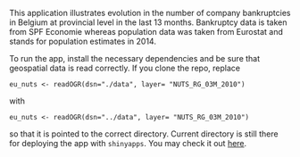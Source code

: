 This application illustrates evolution in the number of company bankruptcies in Belgium at provincial level in the last 13 months. Bankruptcy data is taken from SPF Economie whereas population data was taken from Eurostat and stands for population estimates in 2014.

To run the app, install the necessary dependencies and be sure that geospatial data is read correctly. If you clone the repo, replace
```
eu_nuts <- readOGR(dsn="./data", layer= "NUTS_RG_03M_2010")
```
with
```
eu_nuts <- readOGR(dsn="../data", layer= "NUTS_RG_03M_2010")
```
so that it is pointed to the correct directory. Current directory is still there for deploying the app with `shinyapps`. You may check it out [here](https://rytis.shinyapps.io/bankruptcies).
